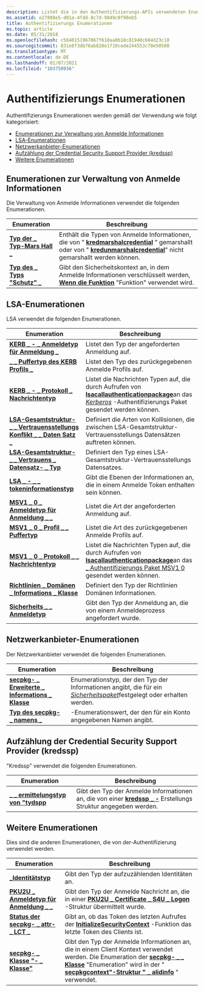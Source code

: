 ```yaml
---
description: Listet die in den Authentifizierungs-APIs verwendeten Enumerationen auf.
ms.assetid: e27888e5-d01a-4fdd-8c7d-9849c0f90eb5
title: Authentifizierungs Enumerationen
ms.topic: article
ms.date: 05/31/2018
ms.openlocfilehash: c5640151967867f610aa8b18c81940c684d23c18
ms.sourcegitcommit: 831e8f3db78ab820e1710cede244553c70e50500
ms.translationtype: MT
ms.contentlocale: de-DE
ms.lasthandoff: 01/07/2021
ms.locfileid: "103750936"
---
```

# <a name="authentication-enumerations"></a>Authentifizierungs Enumerationen

Authentifizierungs Enumerationen werden gemäß der Verwendung wie folgt kategorisiert:

-   [Enumerationen zur Verwaltung von Anmelde Informationen](#credentials-management-enumerations)
-   [LSA-Enumerationen](#lsa-enumerations)
-   [Netzwerkanbieter-Enumerationen](#network-provider-enumerations)
-   [Aufzählung der Credential Security Support Provider (kredssp)](#credential-security-support-provider-credssp-enumerations)
-   [Weitere Enumerationen](#other-enumerations)

## <a name="credentials-management-enumerations"></a>Enumerationen zur Verwaltung von Anmelde Informationen

Die Verwaltung von Anmelde Informationen verwendet die folgenden Enumerationen.



| Enumeration                                            | Beschreibung                                                                                                                                                                                               |
|--------------------------------------------------------|-----------------------------------------------------------------------------------------------------------------------------------------------------------------------------------------------------------|
| [**Typ der \_ Typ-Mars Hall \_**](/windows/desktop/api/WinCred/ne-wincred-cred_marshal_type)       | Enthält die Typen von Anmelde Informationen, die von " [**kredmarshalcredential**](/windows/desktop/api/WinCred/nf-wincred-credmarshalcredentiala) " gemarshallt oder von " [**kredunmarshalcredential**](/windows/desktop/api/WinCred/nf-wincred-credunmarshalcredentiala)" nicht gemarshallt werden können.<br/> |
| [**Typ des \_ Typs "Schutz" \_**](/windows/desktop/api/WinCred/ne-wincred-cred_protection_type) | Gibt den Sicherheitskontext an, in dem Anmelde Informationen verschlüsselt werden, [**Wenn die Funktion**](/windows/desktop/api/WinCred/nf-wincred-credprotecta) "Funktion" verwendet wird.<br/>                                                                  |



 

## <a name="lsa-enumerations"></a>LSA-Enumerationen

LSA verwendet die folgenden Enumerationen.



| Enumeration                                                                                   | Beschreibung                                                                                                                                                                                                                                                          |
|-----------------------------------------------------------------------------------------------|----------------------------------------------------------------------------------------------------------------------------------------------------------------------------------------------------------------------------------------------------------------------|
| [**KERB \_ - \_ Anmeldetyp für Anmeldung \_**](/windows/desktop/api/Ntsecapi/ne-ntsecapi-kerb_logon_submit_type)                                   | Listet den Typ der angeforderten Anmeldung auf.<br/>                                                                                                                                                                                                                  |
| [**\_ \_ Puffertyp des KERB Profils \_**](/windows/desktop/api/Ntsecapi/ne-ntsecapi-kerb_profile_buffer_type)                               | Listet den Typ des zurückgegebenen Anmelde Profils auf.<br/>                                                                                                                                                                                                                 |
| [**KERB \_ - \_ Protokoll \_ Nachrichtentyp**](/windows/desktop/api/Ntsecapi/ne-ntsecapi-kerb_protocol_message_type)                           | Listet die Nachrichten Typen auf, die durch Aufrufen von [**lsacallauthenticationpackage**](/windows/desktop/api/Ntsecapi/nf-ntsecapi-lsacallauthenticationpackage)an das [*Kerberos*](/windows/desktop/SecGloss/k-gly) -Authentifizierungs Paket gesendet werden können.<br/> |
| [**LSA-Gesamtstruktur- \_ \_ Vertrauensstellungs Konflikt \_ \_ Daten Satz \_**](/windows/desktop/api/Ntsecapi/ne-ntsecapi-lsa_forest_trust_collision_record_type) | Definiert die Arten von Kollisionen, die zwischen LSA-Gesamtstruktur-Vertrauensstellungs Datensätzen auftreten können.<br/>                                                                                                                                                                           |
| [**LSA-Gesamtstruktur- \_ \_ Vertrauens \_ Datensatz- \_ Typ**](/windows/desktop/api/Ntsecapi/ne-ntsecapi-lsa_forest_trust_record_type)                      | Definiert den Typ eines LSA-Gesamtstruktur-Vertrauensstellungs Datensatzes.<br/>                                                                                                                                                                                                           |
| [**LSA \_ - \_ \_ tokeninformationstyp**](/windows/desktop/api/Ntsecpkg/ne-ntsecpkg-lsa_token_information_type)                           | Gibt die Ebenen der Informationen an, die in einem Anmelde Token enthalten sein können.<br/>                                                                                                                                                                                |
| [**MSV1 \_ 0 \_ Anmeldetyp für Anmeldung \_ \_**](/windows/desktop/api/Ntsecapi/ne-ntsecapi-msv1_0_logon_submit_type)                              | Listet die Art der angeforderten Anmeldung auf.<br/>                                                                                                                                                                                                                  |
| [**MSV1 \_ 0 \_ Profil \_ \_ Puffertyp**](/windows/desktop/api/Ntsecapi/ne-ntsecapi-msv1_0_profile_buffer_type)                          | Listet die Art des zurückgegebenen Anmelde Profils auf.<br/>                                                                                                                                                                                                                 |
| [**MSV1 \_ 0 \_ Protokoll \_ \_ Nachrichtentyp**](/windows/desktop/api/Ntsecapi/ne-ntsecapi-msv1_0_protocol_message_type)                      | Listet die Nachrichten Typen auf, die durch Aufrufen von [**lsacallauthenticationpackage**](/windows/desktop/api/Ntsecapi/nf-ntsecapi-lsacallauthenticationpackage)an das [ \_ Authentifizierungs Paket MSV1 0](msv1-0-authentication-package.md) gesendet werden können.<br/>                                                 |
| [**Richtlinien \_ Domänen \_ Informations \_ Klasse**](/windows/desktop/api/Ntsecapi/ne-ntsecapi-policy_domain_information_class)                 | Definiert den Typ der Richtlinien Domänen Informationen.<br/>                                                                                                                                                                                                            |
| [**Sicherheits \_ \_ Anmeldetyp**](/windows/desktop/api/Ntsecapi/ne-ntsecapi-security_logon_type)                                          | Gibt den Typ der Anmeldung an, die von einem Anmeldeprozess angefordert wurde.<br/>                                                                                                                                                                                                 |



 

## <a name="network-provider-enumerations"></a>Netzwerkanbieter-Enumerationen

Der Netzwerkanbieter verwendet die folgenden Enumerationen.



| Enumeration                                                                       | Beschreibung                                                                                                                                                                                |
|-----------------------------------------------------------------------------------|--------------------------------------------------------------------------------------------------------------------------------------------------------------------------------------------|
| [**secpkg- \_ Erweiterte \_ Informations \_ Klasse**](/windows/desktop/api/Ntsecpkg/ne-ntsecpkg-secpkg_extended_information_class) | Enumerationstyp, der den Typ der Informationen angibt, die für ein [*Sicherheitspaket*](/windows/desktop/SecGloss/s-gly)festgelegt oder erhalten werden.<br/> |
| [**Typ des secpkg- \_ namens \_**](/windows/desktop/api/Ntsecpkg/ne-ntsecpkg-secpkg_name_type)                                    | -Enumerationswert, der den für ein Konto angegebenen Namen angibt.<br/>                                                                                                     |



 

## <a name="credential-security-support-provider-credssp-enumerations"></a>Aufzählung der Credential Security Support Provider (kredssp)

"Kredssp" verwendet die folgenden Enumerationen.



| Enumeration                                          | Beschreibung                                                                                                  |
|------------------------------------------------------|--------------------------------------------------------------------------------------------------------------|
| [**\_ \_ ermittelungstyp von "tydspp**](/windows/win32/api/credssp/ne-credssp-credspp_submit_type) | Gibt den Typ der Anmelde Informationen an, die von einer [**kredssp \_ -**](/windows/desktop/api/Credssp/ns-credssp-credssp_cred) Erstellungs Struktur angegeben werden.<br/> |



 

## <a name="other-enumerations"></a>Weitere Enumerationen

Dies sind die anderen Enumerationen, die von der-Authentifizierung verwendet werden.



| Enumeration                                                   | Beschreibung                                                                                                                                                                                                                |
|---------------------------------------------------------------|----------------------------------------------------------------------------------------------------------------------------------------------------------------------------------------------------------------------------|
| [**\_Identitätstyp**](/windows/win32/api/identitycommon/ne-identitycommon-identity_type)                       | Gibt den Typ der aufzuzählenden Identitäten an.<br/>                                                                                                                                                                  |
| [**PKU2U \_ Anmeldetyp für Anmeldung \_ \_**](/windows/desktop/api/Ntsecapi/ne-ntsecapi-pku2u_logon_submit_type) | Gibt den Typ der Anmelde Nachricht an, die in einer [**PKU2U \_ Certificate \_ S4U \_ Logon**](/windows/desktop/api/Ntsecapi/ns-ntsecapi-pku2u_certificate_s4u_logon) -Struktur übermittelt wurde.<br/>                                                                                |
| [**Status der secpkg- \_ attr- \_ LCT \_**](/windows/desktop/api/Sspi/ne-sspi-secpkg_attr_lct_status)   | Gibt an, ob das Token des letzten Aufrufes der [**InitializeSecurityContext**](/windows/win32/api/sspi/nf-sspi-initializesecuritycontexta) -Funktion das letzte Token des Clients ist.<br/>                               |
| [**secpkg- \_ Klasse "- \_ Klasse"**](/windows/desktop/api/Sspi/ne-sspi-secpkg_cred_class)              | Gibt den Typ der Anmelde Informationen an, die in einem Client Kontext verwendet werden. Die Enumeration der [**secpkg- \_ \_ Klasse**](/windows/desktop/api/Sspi/ne-sspi-secpkg_cred_class) "Enumeration" wird in der " [**secpkgcontext"-Struktur " \_ alidinfo**](/windows/desktop/api/Sspi/ns-sspi-secpkgcontext_credinfo) " verwendet.<br/> |



 

 

